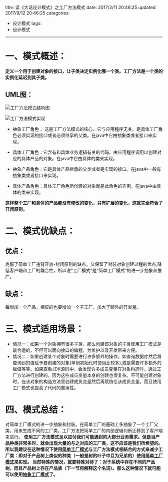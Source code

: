 title: 读《大话设计模式》之工厂方法模式
date: 2017/2/11 20:46:25
updated: 2017/9/12 20:46:25
categories:
- 设计模式
tags:
- 设计模式
---
# 一、模式概述：

__定义一个用于创建对象的接口，让子类决定实例化哪一个类。工厂方法是一个类的实例化延迟到其子类。__

## UML图：

![工厂方法模式结构图](http://upload-images.jianshu.io/upload_images/3828003-a1e6294fa9818873.png?imageMogr2/auto-orient/strip%7CimageView2/2/w/1240)


![工厂方法模式实现](http://upload-images.jianshu.io/upload_images/3828003-41b22be6da71a1ae.png?imageMogr2/auto-orient/strip%7CimageView2/2/w/1240)

* 抽象工厂角色： 这是工厂方法模式的核心，它与应用程序无关。是具体工厂角色必须实现的接口或者必须继承的父类。在java中它由抽象类或者接口来实现。

* 具体工厂角色：它含有和具体业务逻辑有关的代码。由应用程序调用以创建对应的具体产品的对象。在java中它由具体的类来实现。

* 抽象产品角色：它是具体产品继承的父类或者是实现的接口。在java中一般有抽象类或者接口来实现。

* 具体产品角色：具体工厂角色所创建的对象就是此角色的实例。在java中由具体的类来实现。

__这样整个工厂和具体的产品都没有修改的变化，只有扩展的变化，这就完全符合了开闭原则。__


# 二、模式优缺点：

## 优点：
克服了简单工厂违背开放-封闭原则的缺点，又保留了封装对象创建过程的优点,降低客户端和工厂的耦合性，所以说“工厂模式”是“简单工厂模式”的进一步抽象和推广。

## 缺点：
每增加一个产品，相应的也要增加一个子工厂，加大了额外的开发量。

# 三、模式适用场景：
* 情况一：如果一个对象拥有很多子类，那么创建该对象的子类使用工厂模式是最合适的，不但可以面向接口的编程，为维护以及开发带来方便。 
* 情况二：如果创建某个对象时需要进行许多额外的操作，如查询数据库然后将查询到的值赋予要创建的对象(单例初始化时使用比较多),或是需要许多额外的赋值等等。如果查看JDK源码中，会发现许多成员变量在对象构造时，通过工厂方法进行创建的。因为这些成员变量本身的创建也很复杂。不可能创建对象时，在该对象的构造方法里创建成员变量然后再赋值给该成员变量。而且使用工厂模式也提高了代码的重用性。 

# 四、模式总结：
对简单工厂模式的进一步抽象和封装。在简单工厂的基础上多抽象了一个工厂父类，用来生成不同的工厂类。工厂方法把简单工厂的内部逻辑判断迁移到了客户端来进行。
__使用工厂方法模式足以应付我们可能遇到的大部分业务需求。但是当产品种类非常多时，就会出现大量的与之对应的工厂类，这不应该是我们所希望的。所以我建议在这种情况下使用[简单工厂模式](http://www.jianshu.com/p/5425076feb78)与工厂方法模式相结合的方式来减少工厂类：即对于产品树上类似的种类（一般是树的叶子中互为兄弟的）使用[简单工厂模式](http://www.jianshu.com/p/5425076feb78)来实现。
当然特殊的情况，就要特殊对待了：对于系统中存在不同的产品树，而且产品树上存在产品族（下一节将解释这个名词）。那么这种情况下就可能可以使用[抽象工厂模式](http://www.jianshu.com/p/78200d05dbde)了。__